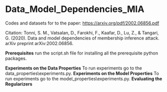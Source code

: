 # Data_Model_Dependencies_MIA
Codes and datasets for to the paper: https://arxiv.org/pdf/2002.06856.pdf

Citation: Tonni, S. M., Vatsalan, D., Farokhi, F., Kaafar, D., Lu, Z., & Tangari, G. (2020). Data and model dependencies of membership inference attack. arXiv preprint arXiv:2002.06856.

**Prerequisites**
run the script.sh file for installing all the prerequisite python packages.

**Experiments on the Data Properties**
To run experiments go to the data_properties\experiments.py. 
**Experiments on the Model Properties**
To run experiments go to the model_properties\experiments.py.
**Evaluating the Regularizers**
